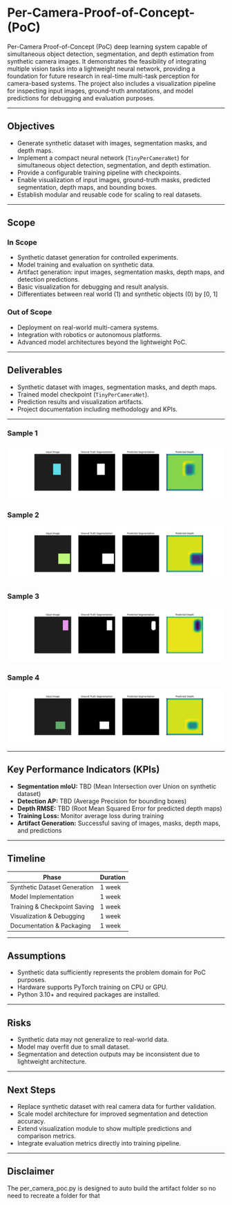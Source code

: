 # Per-Camera-Proof-of-Concept-(PoC)
Per-Camera Proof-of-Concept (PoC) deep learning system capable of simultaneous object detection, segmentation, and depth estimation from synthetic camera images. It demonstrates the feasibility of integrating multiple vision tasks into a lightweight neural network, providing a foundation for future research in real-time multi-task perception for camera-based systems. The project also includes a visualization pipeline for inspecting input images, ground-truth annotations, and model predictions for debugging and evaluation purposes.

---

## Objectives
- Generate synthetic dataset with images, segmentation masks, and depth maps.
- Implement a compact neural network (`TinyPerCameraNet`) for simultaneous object detection, segmentation, and depth estimation.
- Provide a configurable training pipeline with checkpoints.
- Enable visualization of input images, ground-truth masks, predicted segmentation, depth maps, and bounding boxes.
- Establish modular and reusable code for scaling to real datasets.

---

## Scope
### In Scope
- Synthetic dataset generation for controlled experiments.
- Model training and evaluation on synthetic data.
- Artifact generation: input images, segmentation masks, depth maps, and detection predictions.
- Basic visualization for debugging and result analysis.
- Differentiates between real world (1) and synthetic objects (0) by [0, 1]

### Out of Scope
- Deployment on real-world multi-camera systems.
- Integration with robotics or autonomous platforms.
- Advanced model architectures beyond the lightweight PoC.

---

## Deliverables
- Synthetic dataset with images, segmentation masks, and depth maps.
- Trained model checkpoint (`TinyPerCameraNet`).
- Prediction results and visualization artifacts.
- Project documentation including methodology and KPIs.

---

### Sample 1
![Visualization 1](artifacts/results/sample_000.png)

### Sample 2
![Visualization 2](artifacts/results/sample_001.png)

### Sample 3
![Visualization 3](artifacts/results/sample_002.png)

### Sample 4
![Visualization 4](artifacts/results/sample_003.png)

---

## Key Performance Indicators (KPIs)
- **Segmentation mIoU:** TBD (Mean Intersection over Union on synthetic dataset)
- **Detection AP:** TBD (Average Precision for bounding boxes)
- **Depth RMSE:** TBD (Root Mean Squared Error for predicted depth maps)
- **Training Loss:** Monitor average loss during training
- **Artifact Generation:** Successful saving of images, masks, depth maps, and predictions

---

## Timeline
| Phase | Duration |
|-------|----------|
| Synthetic Dataset Generation | 1 week |
| Model Implementation | 1 week |
| Training & Checkpoint Saving | 1 week |
| Visualization & Debugging | 1 week |
| Documentation & Packaging | 1 week |

---

## Assumptions
- Synthetic data sufficiently represents the problem domain for PoC purposes.
- Hardware supports PyTorch training on CPU or GPU.
- Python 3.10+ and required packages are installed.

---

## Risks
- Synthetic data may not generalize to real-world data.
- Model may overfit due to small dataset.
- Segmentation and detection outputs may be inconsistent due to lightweight architecture.

---

## Next Steps
- Replace synthetic dataset with real camera data for further validation.
- Scale model architecture for improved segmentation and detection accuracy.
- Extend visualization module to show multiple predictions and comparison metrics.
- Integrate evaluation metrics directly into training pipeline.

---
## Disclaimer
The per_camera_poc.py is designed to auto build the artifact folder so no need to recreate a folder for that

